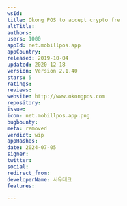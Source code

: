 ```yaml
---
wsId: 
title: Okong POS to accept crypto fre
altTitle: 
authors: 
users: 1000
appId: net.mobillpos.app
appCountry: 
released: 2019-10-04
updated: 2020-12-18
version: Version 2.1.40
stars: 5
ratings: 
reviews: 
website: http://www.okongpos.com
repository: 
issue: 
icon: net.mobillpos.app.png
bugbounty: 
meta: removed
verdict: wip
appHashes: 
date: 2024-07-05
signer: 
twitter: 
social: 
redirect_from: 
developerName: 서유테크
features: 

---
```


